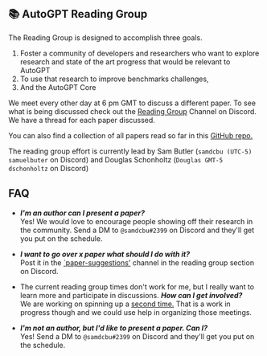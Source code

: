 ## :books: AutoGPT Reading Group

The Reading Group is designed to accomplish three goals.

1. Foster a community of developers and researchers who want to explore research and state of the art progress that would be relevant to AutoGPT
2. To use that research to improve benchmarks challenges,
3. And the AutoGPT Core

We meet every other day at 6 pm GMT to discuss a different paper.
To see what is being discussed check out the [Reading Group](https://discord.com/channels/1092243196446249134/1103371639036575844) Channel on Discord. We have a thread for each paper discussed.

You can also find a collection of all papers read so far in this [GitHub repo.](https://github.com/samuelbutler/Auto-GPT-Papers)

The reading group effort is currently lead by Sam Butler (`samdcbu (UTC-5) samuelbuter` on Discord) and Douglas Schonholtz (`Douglas GMT-5 dschonholtz` on Discord)


## FAQ

- ***I'm an author can I present a paper?***  
    Yes! We would love to encourage people showing off their research in the community. Send a DM to `@samdcbu#2399` on Discord and they'll get you put on the schedule.


- ***I want to go over x paper what should I do with it?***  
    Post it in the [`paper-suggestions'](https://discord.com/channels/1092243196446249134/1103756242943492148) channel in the reading group section on Discord.

- The current reading group times don't work for me, but I really want to learn more and participate in discussions. ***How can I get involved?***  
    We are working on spinning up a [second time.](https://discord.com/channels/1092243196446249134/1103371639036575844/1105861124013957250) That is a work in progress though and we could use help in organizing those meetings.

- ***I'm not an author, but I'd like to present a paper. Can I?***  
    Yes! Send a DM to `@samdcbu#2399` on Discord and they'll get you put on the schedule.

